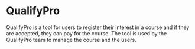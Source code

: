 # QualifyPro

QualifyPro is a tool for users to register their interest in a course and if they are accepted, they can pay for the course. The tool is used by the QualifyPro team to manage the course and the users.